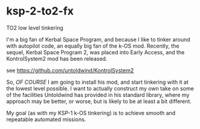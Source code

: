 # ksp-2-to2-fx
TO2 low level tinkering

I'm a big fan of Kerbal Space Program, and because I like to tinker
around with autopilot code, an equally big fan of the k-OS mod. Recently,
the sequel, Kerbal Space Program 2, was placed into Early Access, and
the KontrolSystem2 mod has been released.

see https://github.com/untoldwind/KontrolSystem2

So, *OF COURSE* I am going to install his mod, and start tinkering with
it at the lowest level possible. I want to actually construct my own take
on some of the facilities Untoldwind has provided in his standard library,
where my approach may be better, or worse, but is likely to be at least
a bit different.

My goal (as with my KSP-1 k-OS tinkering) is to achieve smooth and
repeatable automated missions.
